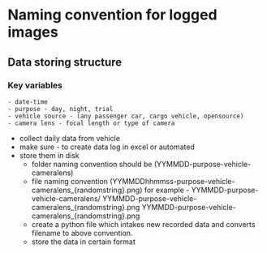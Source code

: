 # Naming convention for logged images

## Data storing structure
### Key variables 
    - date-time
    - purpose - day, night, trial
    - vehicle source - (any passenger car, cargo vehicle, opensource)
    - camera lens - focal length or type of camera


- collect daily data from vehicle
- make sure - to create data log in excel or automated
- store them in disk 
	- folder naming convention should be (YYMMDD-purpose-vehicle-cameralens)
	- file naming convention (YYMMDDhhmmss-purpose-vehicle-cameralens_{randomstring}.png)
	for example - 
		YYMMDD-purpose-vehicle-cameralens/
			YYMMDD-purpose-vehicle-cameralens_{randomstring}.png
			YYMMDD-purpose-vehicle-cameralens_{randomstring}.png
	- create a python file which intakes new recorded data and converts filename to above convention.
	- store the data in certain format